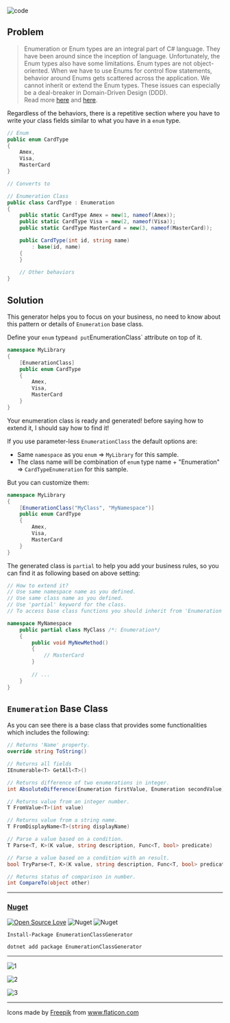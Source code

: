 ![code](https://user-images.githubusercontent.com/8418700/142345474-3ef91fec-380a-42e2-b95f-c6f04a8f58f5.png)

## Problem

> Enumeration or Enum types are an integral part of C# language. They have been around since the inception of language. Unfortunately, the Enum types also have some limitations. Enum types are not object-oriented. When we have to use Enums for control flow statements, behavior around Enums gets scattered across the application. We cannot inherit or extend the Enum types. These issues can especially be a deal-breaker in Domain-Driven Design (DDD).<br/> Read more [here](https://ankitvijay.net/2020/05/21/introduction-enumeration-class/) and [here](https://docs.microsoft.com/en-us/dotnet/architecture/microservices/microservice-ddd-cqrs-patterns/enumeration-classes-over-enum-types).

Regardless of the behaviors, there is a repetitive section where you have to write your class fields similar to what you have in a `enum` type.

```cs
// Enum
public enum CardType
{
    Amex,
    Visa,
    MasterCard
}

// Converts to

// Enumeration Class
public class CardType : Enumeration
{
    public static CardType Amex = new(1, nameof(Amex));
    public static CardType Visa = new(2, nameof(Visa));
    public static CardType MasterCard = new(3, nameof(MasterCard));

    public CardType(int id, string name)
        : base(id, name)
    {
    }
    
    // Other behaviors
}

```

## Solution

This generator helps you to focus on your business, no need to know about this pattern or details of `Enumeration` base class.

Define your `enum` type` and put `EnumerationClass` attribute on top of it.

```cs
namespace MyLibrary
{
    [EnumerationClass]
    public enum CardType
    {
        Amex,
        Visa,
        MasterCard
    }
}
```

Your enumeration class is ready and generated! before saying how to extend it, I should say how to find it!

If you use parameter-less `EnumerationClass` the default options are:

* Same `namespace` as you `enum` =>  `MyLibrary` for this sample.
* The class name will be combination of `enum` type name + "Enumeration" => `CardTypeEnumeration` for this sample.

But you can customize them:

```cs
namespace MyLibrary
{
    [EnumerationClass("MyClass", "MyNamespace")]
    public enum CardType
    {
        Amex,
        Visa,
        MasterCard
    }
}
```

The generated class is `partial` to help you add your business rules, so you can find it as following based on above setting:

```cs
// How to extend it?
// Use same namespace name as you defined.
// Use same class name as you defined.
// Use 'partial' keyword for the class.
// To access base class functions you should inherit from 'Enumeration'.

namespace MyNamespace
    public partial class MyClass /*: Enumeration*/
    {
        public void MyNewMethod()
        {
            // MasterCard
        }
        
        // ...
    }
}
```

## `Enumeration` Base Class

As you can see there is a base class that provides some functionalities which includes the following:

```cs
// Returns 'Name' property.
override string ToString()

// Returns all fields
IEnumerable<T> GetAll<T>()

// Returns difference of two enumerations in integer.
int AbsoluteDifference(Enumeration firstValue, Enumeration secondValue)

// Returns value from an integer number.
T FromValue<T>(int value)

// Returns value from a string name.
T FromDisplayName<T>(string displayName)

// Parse a value based on a condition.
T Parse<T, K>(K value, string description, Func<T, bool> predicate)

// Parse a value based on a condition with an result.
bool TryParse<T, K>(K value, string description, Func<T, bool> predicate, out T result)

// Returns status of comparison in number.
int CompareTo(object other)
```

<hr/>

### [Nuget](https://www.nuget.org/packages/EnumerationClassGenerator)

[![Open Source Love](https://badges.frapsoft.com/os/mit/mit.svg?v=102)](https://opensource.org/licenses/MIT)
![Nuget](https://img.shields.io/nuget/v/EnumerationClassGenerator)
![Nuget](https://img.shields.io/nuget/dt/EnumerationClassGenerator)

```
Install-Package EnumerationClassGenerator

dotnet add package EnumerationClassGenerator
```

<hr/>

![1](https://user-images.githubusercontent.com/8418700/142345352-f5f306f3-a62d-4dc0-a9e4-d2f87dc827a5.png)

![2](https://user-images.githubusercontent.com/8418700/142345361-fb724ee1-5f47-4058-bb77-7af2d16f9fdd.png)

![3](https://user-images.githubusercontent.com/8418700/142345365-136dbf37-fd82-4a60-b03e-ae46104bb3b6.png)

<hr/>

<div>Icons made by <a href="https://www.freepik.com" title="Freepik">Freepik</a> from <a href="https://www.flaticon.com/" title="Flaticon">www.flaticon.com</a></div>


